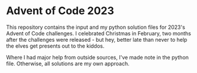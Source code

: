 # Advent of Code 2023

This repository contains the input and my python solution files for 2023's Advent of Code challenges. I celebrated Christmas in February, two months after the challenges were released - but hey, better late than never to help the elves get presents out to the kiddos.

Where I had major help from outside sources, I've made note in the python file. Otherwise, all solutions are my own approach.
